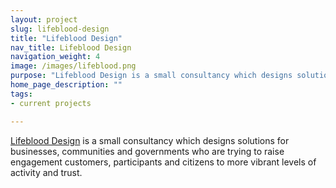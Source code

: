 ```yaml
---
layout: project
slug: lifeblood-design
title: "Lifeblood Design"
nav_title: Lifeblood Design
navigation_weight: 4
image: /images/lifeblood.png
purpose: "Lifeblood Design is a small consultancy which designs solutions for businesses, communities and governments who are trying to raise engagement customers, participants and citizens to more vibrant levels of activity and trust."
home_page_description: ""
tags:
- current projects

---
```


[Lifeblood Design](http://lifeblooddesign.com/) is a small consultancy which designs solutions for businesses, communities and governments who are trying to raise engagement customers, participants and citizens to more vibrant levels of activity and trust.
